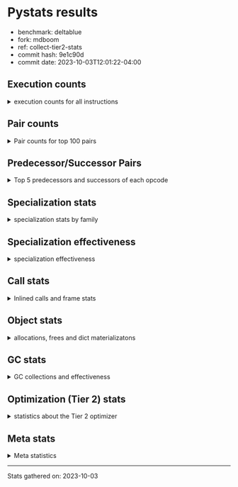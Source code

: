 
# Pystats results

- benchmark: deltablue
- fork: mdboom
- ref: collect-tier2-stats
- commit hash: 9e1c90d
- commit date: 2023-10-03T12:01:22-04:00

## Execution counts

<details>
<summary> execution counts for all instructions </summary>

|Name | Count | Self | Cumulative | Miss ratio | 
|---|---:|---:|---:|---:|
| LOAD_FAST | 267,279,900 | 19.7% | 19.7% |  |
| LOAD_ATTR_INSTANCE_VALUE | 200,932,240 | 14.8% | 34.5% | 1.5% |
| RESUME_CHECK | 98,728,380 | 7.3% | 41.8% | 0.0% |
| CALL_PY_EXACT_ARGS | 92,376,480 | 6.8% | 48.6% | 2.8% |
| LOAD_ATTR_METHOD_WITH_VALUES | 91,040,480 | 6.7% | 55.4% | 5.5% |
| LOAD_GLOBAL_MODULE | 70,471,780 | 5.2% | 60.6% |  |
| POP_JUMP_IF_FALSE | 69,847,740 | 5.2% | 65.7% |  |
| COMPARE_OP_INT | 65,477,820 | 4.8% | 70.5% |  |
| RETURN_VALUE | 61,395,900 | 4.5% | 75.1% |  |
| LOAD_ATTR_CLASS | 59,059,200 | 4.4% | 79.4% |  |
| STORE_ATTR_INSTANCE_VALUE | 41,318,260 | 3.0% | 82.5% | 3.4% |
| POP_TOP | 39,826,620 | 2.9% | 85.4% |  |
| RETURN_CONST | 38,321,280 | 2.8% | 88.2% |  |
| ENTER_EXECUTOR | 30,036,480 | 2.2% | 90.5% |  |
| STORE_FAST | 18,756,840 | 1.4% | 91.8% |  |
| TO_BOOL_BOOL | 13,651,200 | 1.0% | 92.8% |  |
| LOAD_FAST_LOAD_FAST | 12,848,640 | 0.9% | 93.8% |  |
| LOAD_ATTR | 11,959,740 | 0.9% | 94.7% |  |
| POP_JUMP_IF_TRUE | 7,240,320 | 0.5% | 95.2% |  |
| LOAD_GLOBAL_BUILTIN | 5,904,060 | 0.4% | 95.6% |  |
| CALL_BOUND_METHOD_EXACT_ARGS | 5,216,640 | 0.4% | 96.0% |  |
| BINARY_OP_ADD_INT | 4,997,760 | 0.4% | 96.4% |  |
| CALL_LIST_APPEND | 4,498,560 | 0.3% | 96.7% |  |
| LOAD_CONST | 4,444,860 | 0.3% | 97.1% |  |
| BINARY_OP_MULTIPLY_INT | 4,398,720 | 0.3% | 97.4% |  |
| COPY | 3,492,480 | 0.3% | 97.6% |  |
| TO_BOOL_INT | 3,335,040 | 0.2% | 97.9% |  |
| CALL_LEN | 3,335,040 | 0.2% | 98.1% |  |
| GET_ITER | 3,043,260 | 0.2% | 98.4% |  |
| FOR_ITER_LIST | 3,025,920 | 0.2% | 98.6% |  |
| CALL | 2,981,220 | 0.2% | 98.8% |  |
| COPY_FREE_VARS | 2,551,740 | 0.2% | 99.0% |  |
| LOAD_SUPER_ATTR_METHOD | 2,551,680 | 0.2% | 99.2% |  |
| CALL_METHOD_DESCRIPTOR_FAST | 2,389,420 | 0.2% | 99.4% | 100.0% |
| COMPARE_OP | 2,373,920 | 0.2% | 99.5% |  |
| POP_JUMP_IF_NONE | 2,152,320 | 0.2% | 99.7% |  |
| EXIT_INIT_CHECK | 988,800 | 0.1% | 99.8% |  |
| CALL_ALLOC_AND_ENTER_INIT | 988,800 | 0.1% | 99.8% |  |
| SWAP | 597,120 | 0.0% | 99.9% |  |
| JUMP_FORWARD | 385,920 | 0.0% | 99.9% |  |
| JUMP_BACKWARD | 382,080 | 0.0% | 99.9% |  |
| BINARY_OP | 259,400 | 0.0% | 100.0% |  |
| UNARY_NOT | 203,520 | 0.0% | 100.0% |  |
| INTERPRETER_EXIT | 195,840 | 0.0% | 100.0% |  |
| BINARY_OP_SUBTRACT_INT | 67,200 | 0.0% | 100.0% |  |
| LOAD_ATTR_SLOT | 46,080 | 0.0% | 100.0% |  |
| FOR_ITER_RANGE | 17,340 | 0.0% | 100.0% |  |
| CALL_BUILTIN_CLASS | 17,340 | 0.0% | 100.0% |  |
| CALL_METHOD_DESCRIPTOR_O | 7,820 | 0.0% | 100.0% | 100.0% |
| BUILD_CONST_KEY_MAP | 7,680 | 0.0% | 100.0% |  |
| BINARY_SUBSCR_DICT | 7,680 | 0.0% | 100.0% |  |
| BINARY_SUBSCR | 3,920 | 0.0% | 100.0% |  |
| STORE_GLOBAL | 3,840 | 0.0% | 100.0% |  |
| UNPACK_SEQUENCE_TUPLE | 1,920 | 0.0% | 100.0% |  |
| STORE_FAST_STORE_FAST | 1,920 | 0.0% | 100.0% |  |
| LOAD_FAST_CHECK | 1,920 | 0.0% | 100.0% |  |
| PUSH_NULL | 300 | 0.0% | 100.0% |  |
| LOAD_DEREF | 120 | 0.0% | 100.0% |  |
| LOAD_ATTR_MODULE | 100 | 0.0% | 100.0% |  |
| LOAD_GLOBAL | 80 | 0.0% | 100.0% |  |
| NOP | 60 | 0.0% | 100.0% |  |
| CALL_FUNCTION_EX | 60 | 0.0% | 100.0% |  |
| BINARY_OP_SUBTRACT_FLOAT | 60 | 0.0% | 100.0% |  |


</details>

## Pair counts

<details>
<summary> Pair counts for top 100 pairs </summary>

|Pair | Count | Self | Cumulative | 
|---|---:|---:|---:|
| LOAD_FAST LOAD_ATTR_INSTANCE_VALUE | 157,996,800 | 11.7% | 11.7% |
| RESUME_CHECK LOAD_FAST | 93,116,160 | 6.9% | 18.5% |
| CALL_PY_EXACT_ARGS RESUME_CHECK | 90,958,080 | 6.7% | 25.2% |
| LOAD_ATTR_METHOD_WITH_VALUES CALL_PY_EXACT_ARGS | 81,932,160 | 6.0% | 31.3% |
| LOAD_FAST LOAD_ATTR_METHOD_WITH_VALUES | 62,799,360 | 4.6% | 35.9% |
| POP_JUMP_IF_FALSE LOAD_FAST | 60,898,560 | 4.5% | 40.4% |
| LOAD_GLOBAL_MODULE LOAD_ATTR_CLASS | 59,059,200 | 4.4% | 44.8% |
| COMPARE_OP_INT POP_JUMP_IF_FALSE | 57,744,060 | 4.3% | 49.0% |
| LOAD_ATTR_INSTANCE_VALUE LOAD_GLOBAL_MODULE | 56,561,280 | 4.2% | 53.2% |
| LOAD_ATTR_CLASS COMPARE_OP_INT | 56,557,440 | 4.2% | 57.4% |
| LOAD_ATTR_INSTANCE_VALUE RETURN_VALUE | 50,317,440 | 3.7% | 61.1% |
| LOAD_ATTR_INSTANCE_VALUE LOAD_FAST | 37,812,480 | 2.8% | 63.9% |
| RETURN_CONST POP_TOP | 35,936,640 | 2.7% | 66.5% |
| STORE_ATTR_INSTANCE_VALUE RETURN_CONST | 28,166,400 | 2.1% | 68.6% |
| ENTER_EXECUTOR LOAD_ATTR_METHOD_WITH_VALUES | 23,846,400 | 1.8% | 70.4% |
| POP_TOP ENTER_EXECUTOR | 23,617,920 | 1.7% | 72.1% |
| RETURN_VALUE LOAD_ATTR_INSTANCE_VALUE | 21,532,800 | 1.6% | 73.7% |
| RETURN_VALUE STORE_ATTR_INSTANCE_VALUE | 20,943,360 | 1.5% | 75.2% |
| LOAD_ATTR_INSTANCE_VALUE LOAD_ATTR_INSTANCE_VALUE | 20,404,240 | 1.5% | 76.7% |
| STORE_FAST LOAD_FAST | 14,375,340 | 1.1% | 77.8% |
| LOAD_FAST STORE_ATTR_INSTANCE_VALUE | 9,175,680 | 0.7% | 78.5% |
| LOAD_FAST CALL_PY_EXACT_ARGS | 9,018,240 | 0.7% | 79.1% |
| LOAD_ATTR LOAD_FAST | 8,807,040 | 0.6% | 79.8% |
| TO_BOOL_BOOL POP_JUMP_IF_FALSE | 8,747,520 | 0.6% | 80.4% |
| LOAD_ATTR_METHOD_WITH_VALUES LOAD_FAST | 8,040,960 | 0.6% | 81.0% |
| RETURN_VALUE TO_BOOL_BOOL | 7,797,120 | 0.6% | 81.6% |
| POP_TOP LOAD_FAST | 6,994,560 | 0.5% | 82.1% |
| COMPARE_OP_INT RETURN_VALUE | 6,958,080 | 0.5% | 82.6% |
| RETURN_VALUE STORE_FAST | 6,650,880 | 0.5% | 83.1% |
| STORE_ATTR_INSTANCE_VALUE LOAD_FAST | 6,510,720 | 0.5% | 83.6% |
| LOAD_ATTR_INSTANCE_VALUE STORE_FAST | 5,266,560 | 0.4% | 84.0% |
| LOAD_ATTR_INSTANCE_VALUE STORE_ATTR_INSTANCE_VALUE | 5,253,120 | 0.4% | 84.4% |
| CALL_BOUND_METHOD_EXACT_ARGS RESUME_CHECK | 5,216,640 | 0.4% | 84.8% |
| LOAD_FAST LOAD_ATTR | 5,088,000 | 0.4% | 85.1% |
| LOAD_FAST_LOAD_FAST STORE_ATTR_INSTANCE_VALUE | 5,063,040 | 0.4% | 85.5% |
| LOAD_GLOBAL_MODULE LOAD_ATTR | 4,869,160 | 0.4% | 85.9% |
| LOAD_FAST COMPARE_OP_INT | 4,853,760 | 0.4% | 86.2% |
| TO_BOOL_BOOL POP_JUMP_IF_TRUE | 4,700,160 | 0.3% | 86.6% |
| LOAD_ATTR_INSTANCE_VALUE BINARY_OP_MULTIPLY_INT | 4,394,880 | 0.3% | 86.9% |
| LOAD_ATTR_INSTANCE_VALUE BINARY_OP_ADD_INT | 4,394,880 | 0.3% | 87.2% |
| BINARY_OP_MULTIPLY_INT LOAD_FAST | 4,394,880 | 0.3% | 87.6% |
| BINARY_OP_ADD_INT LOAD_FAST | 4,394,880 | 0.3% | 87.9% |
| LOAD_FAST CALL_LIST_APPEND | 4,110,720 | 0.3% | 88.2% |
| LOAD_ATTR_INSTANCE_VALUE COMPARE_OP_INT | 3,672,960 | 0.3% | 88.5% |
| LOAD_ATTR_INSTANCE_VALUE CALL_BOUND_METHOD_EXACT_ARGS | 3,672,960 | 0.3% | 88.7% |
| RETURN_VALUE LOAD_FAST | 3,492,480 | 0.3% | 89.0% |
| LOAD_GLOBAL_BUILTIN LOAD_FAST | 3,342,780 | 0.2% | 89.2% |
| TO_BOOL_INT POP_JUMP_IF_FALSE | 3,335,040 | 0.2% | 89.5% |
| LOAD_FAST CALL_LEN | 3,335,040 | 0.2% | 89.7% |
| CALL_LEN TO_BOOL_INT | 3,335,040 | 0.2% | 90.0% |
| POP_JUMP_IF_FALSE LOAD_GLOBAL_MODULE | 3,102,720 | 0.2% | 90.2% |
| GET_ITER FOR_ITER_LIST | 3,025,920 | 0.2% | 90.4% |
| FOR_ITER_LIST STORE_FAST | 3,025,920 | 0.2% | 90.6% |
| POP_TOP RETURN_CONST | 2,937,600 | 0.2% | 90.9% |
| POP_TOP LOAD_FAST_LOAD_FAST | 2,929,920 | 0.2% | 91.1% |
| COPY TO_BOOL_BOOL | 2,895,360 | 0.2% | 91.3% |
| LOAD_GLOBAL_MODULE LOAD_FAST | 2,768,640 | 0.2% | 91.5% |
| POP_JUMP_IF_TRUE ENTER_EXECUTOR | 2,716,800 | 0.2% | 91.7% |
| LOAD_CONST LOAD_FAST | 2,601,600 | 0.2% | 91.9% |
| POP_JUMP_IF_TRUE LOAD_FAST | 2,586,240 | 0.2% | 92.1% |
| COPY_FREE_VARS RESUME_CHECK | 2,551,740 | 0.2% | 92.3% |
| LOAD_GLOBAL_BUILTIN LOAD_GLOBAL_MODULE | 2,551,680 | 0.2% | 92.5% |
| LOAD_FAST LOAD_SUPER_ATTR_METHOD | 2,551,680 | 0.2% | 92.6% |
| STORE_ATTR_INSTANCE_VALUE LOAD_GLOBAL_MODULE | 2,536,320 | 0.2% | 92.8% |
| LOAD_FAST RETURN_VALUE | 2,534,460 | 0.2% | 93.0% |
| LOAD_ATTR_CLASS LOAD_FAST | 2,501,760 | 0.2% | 93.2% |
| STORE_FAST LOAD_FAST_LOAD_FAST | 2,367,360 | 0.2% | 93.4% |
| RESUME_CHECK LOAD_GLOBAL_BUILTIN | 2,359,680 | 0.2% | 93.5% |
| LOAD_FAST_LOAD_FAST COMPARE_OP | 2,344,320 | 0.2% | 93.7% |
| COMPARE_OP POP_JUMP_IF_TRUE | 2,344,320 | 0.2% | 93.9% |
| CALL_METHOD_DESCRIPTOR_FAST STORE_FAST | 2,344,320 | 0.2% | 94.1% |
| LOAD_ATTR_INSTANCE_VALUE COPY | 2,315,520 | 0.2% | 94.2% |
| ENTER_EXECUTOR RETURN_CONST | 2,221,440 | 0.2% | 94.4% |
| LOAD_FAST POP_JUMP_IF_NONE | 2,144,640 | 0.2% | 94.6% |
| POP_JUMP_IF_FALSE ENTER_EXECUTOR | 2,129,280 | 0.2% | 94.7% |
| LOAD_FAST GET_ITER | 1,966,140 | 0.1% | 94.9% |
| STORE_ATTR_INSTANCE_VALUE LOAD_CONST | 1,956,480 | 0.1% | 95.0% |
| POP_TOP LOAD_GLOBAL_BUILTIN | 1,952,640 | 0.1% | 95.2% |
| LOAD_ATTR_INSTANCE_VALUE LOAD_ATTR | 1,952,640 | 0.1% | 95.3% |
| CALL_LIST_APPEND RETURN_CONST | 1,944,960 | 0.1% | 95.4% |
| STORE_FAST LOAD_GLOBAL_MODULE | 1,777,920 | 0.1% | 95.6% |
| LOAD_ATTR_INSTANCE_VALUE TO_BOOL_BOOL | 1,747,200 | 0.1% | 95.7% |
| POP_JUMP_IF_FALSE POP_TOP | 1,735,680 | 0.1% | 95.8% |
| LOAD_GLOBAL_MODULE CALL | 1,601,280 | 0.1% | 95.9% |
| LOAD_GLOBAL_MODULE LOAD_ATTR_METHOD_WITH_VALUES | 1,578,240 | 0.1% | 96.1% |
| RESUME_CHECK LOAD_GLOBAL_MODULE | 1,574,440 | 0.1% | 96.2% |
| POP_JUMP_IF_FALSE RETURN_CONST | 1,574,400 | 0.1% | 96.3% |
| ENTER_EXECUTOR LOAD_FAST | 1,570,620 | 0.1% | 96.4% |
| STORE_ATTR_INSTANCE_VALUE LOAD_FAST_LOAD_FAST | 1,543,680 | 0.1% | 96.5% |
| LOAD_FAST_LOAD_FAST CALL_BOUND_METHOD_EXACT_ARGS | 1,543,680 | 0.1% | 96.6% |
| LOAD_ATTR LOAD_FAST_LOAD_FAST | 1,543,680 | 0.1% | 96.8% |
| CALL_LIST_APPEND ENTER_EXECUTOR | 1,370,880 | 0.1% | 96.9% |
| CALL_PY_EXACT_ARGS COPY_FREE_VARS | 1,368,960 | 0.1% | 97.0% |
| LOAD_ATTR_INSTANCE_VALUE LOAD_ATTR_METHOD_WITH_VALUES | 1,363,200 | 0.1% | 97.1% |
| LOAD_FAST_LOAD_FAST LOAD_ATTR_METHOD_WITH_VALUES | 1,359,360 | 0.1% | 97.2% |
| ENTER_EXECUTOR CALL_METHOD_DESCRIPTOR_FAST | 1,353,600 | 0.1% | 97.3% |
| CALL STORE_FAST | 1,203,900 | 0.1% | 97.3% |
| RETURN_CONST TO_BOOL_BOOL | 1,196,160 | 0.1% | 97.4% |
| CALL POP_TOP | 1,184,700 | 0.1% | 97.5% |
| LOAD_SUPER_ATTR_METHOD CALL | 1,182,720 | 0.1% | 97.6% |


</details>

## Predecessor/Successor Pairs

<details>
<summary> Top 5 predecessors and successors of each opcode </summary>

### CACHE

<details>
<summary> Successors and predecessors for CACHE </summary>

|Predecessors | Count | Percentage | 
|---|---:|---:|

|Successors | Count | Percentage | 
|---|---:|---:|
| COPY_FREE_VARS | 193,920 | 99.0% |
| RESUME_CHECK | 1,920 | 1.0% |


</details>

### BINARY_SUBSCR

<details>
<summary> Successors and predecessors for BINARY_SUBSCR </summary>

|Predecessors | Count | Percentage | 
|---|---:|---:|
| LOAD_FAST_LOAD_FAST | 3,840 | 98.0% |
| BINARY_SUBSCR | 80 | 2.0% |

|Successors | Count | Percentage | 
|---|---:|---:|
| LOAD_ATTR_INSTANCE_VALUE | 3,840 | 98.0% |
| BINARY_SUBSCR | 80 | 2.0% |


</details>

### EXIT_INIT_CHECK

<details>
<summary> Successors and predecessors for EXIT_INIT_CHECK </summary>

|Predecessors | Count | Percentage | 
|---|---:|---:|
| RETURN_CONST | 988,800 | 100.0% |

|Successors | Count | Percentage | 
|---|---:|---:|
| RETURN_VALUE | 988,800 | 100.0% |


</details>

### GET_ITER

<details>
<summary> Successors and predecessors for GET_ITER </summary>

|Predecessors | Count | Percentage | 
|---|---:|---:|
| LOAD_FAST | 1,966,140 | 64.6% |
| LOAD_ATTR_INSTANCE_VALUE | 1,059,840 | 34.8% |
| CALL_BUILTIN_CLASS | 17,280 | 0.6% |

|Successors | Count | Percentage | 
|---|---:|---:|
| FOR_ITER_LIST | 3,025,920 | 99.4% |
| FOR_ITER_RANGE | 17,340 | 0.6% |


</details>

### INTERPRETER_EXIT

<details>
<summary> Successors and predecessors for INTERPRETER_EXIT </summary>

|Predecessors | Count | Percentage | 
|---|---:|---:|
| RETURN_CONST | 195,840 | 100.0% |

|Successors | Count | Percentage | 
|---|---:|---:|


</details>

### NOP

<details>
<summary> Successors and predecessors for NOP </summary>

|Predecessors | Count | Percentage | 
|---|---:|---:|
| POP_TOP | 60 | 100.0% |

|Successors | Count | Percentage | 
|---|---:|---:|
| LOAD_DEREF | 60 | 100.0% |


</details>

### POP_TOP

<details>
<summary> Successors and predecessors for POP_TOP </summary>

|Predecessors | Count | Percentage | 
|---|---:|---:|
| RETURN_CONST | 35,936,640 | 90.2% |
| POP_JUMP_IF_FALSE | 1,735,680 | 4.4% |
| CALL | 1,184,700 | 3.0% |
| RETURN_VALUE | 577,920 | 1.5% |
| POP_JUMP_IF_TRUE | 384,000 | 1.0% |

|Successors | Count | Percentage | 
|---|---:|---:|
| ENTER_EXECUTOR | 23,617,920 | 59.3% |
| LOAD_FAST | 6,994,560 | 17.6% |
| RETURN_CONST | 2,937,600 | 7.4% |
| LOAD_FAST_LOAD_FAST | 2,929,920 | 7.4% |
| LOAD_GLOBAL_BUILTIN | 1,952,640 | 4.9% |


</details>

### PUSH_NULL

<details>
<summary> Successors and predecessors for PUSH_NULL </summary>

|Predecessors | Count | Percentage | 
|---|---:|---:|
| LOAD_FAST | 180 | 60.0% |
| LOAD_DEREF | 60 | 20.0% |
| LOAD_ATTR_MODULE | 40 | 13.3% |
| LOAD_ATTR | 20 | 6.7% |

|Successors | Count | Percentage | 
|---|---:|---:|
| CALL | 240 | 80.0% |
| LOAD_FAST | 60 | 20.0% |


</details>

### RETURN_VALUE

<details>
<summary> Successors and predecessors for RETURN_VALUE </summary>

|Predecessors | Count | Percentage | 
|---|---:|---:|
| LOAD_ATTR_INSTANCE_VALUE | 50,317,440 | 82.0% |
| COMPARE_OP_INT | 6,958,080 | 11.3% |
| LOAD_FAST | 2,534,460 | 4.1% |
| EXIT_INIT_CHECK | 988,800 | 1.6% |
| POP_JUMP_IF_TRUE | 579,840 | 0.9% |

|Successors | Count | Percentage | 
|---|---:|---:|
| LOAD_ATTR_INSTANCE_VALUE | 21,532,800 | 35.1% |
| STORE_ATTR_INSTANCE_VALUE | 20,943,360 | 34.1% |
| TO_BOOL_BOOL | 7,797,120 | 12.7% |
| STORE_FAST | 6,650,880 | 10.8% |
| LOAD_FAST | 3,492,480 | 5.7% |


</details>

### UNARY_NOT

<details>
<summary> Successors and predecessors for UNARY_NOT </summary>

|Predecessors | Count | Percentage | 
|---|---:|---:|
| TO_BOOL_BOOL | 203,520 | 100.0% |

|Successors | Count | Percentage | 
|---|---:|---:|
| LOAD_FAST | 203,520 | 100.0% |


</details>

### BINARY_OP

<details>
<summary> Successors and predecessors for BINARY_OP </summary>

|Predecessors | Count | Percentage | 
|---|---:|---:|
| LOAD_FAST | 195,860 | 75.5% |
| LOAD_ATTR_INSTANCE_VALUE | 63,360 | 24.4% |
| BINARY_OP | 180 | 0.1% |

|Successors | Count | Percentage | 
|---|---:|---:|
| LOAD_FAST | 257,280 | 99.2% |
| STORE_FAST | 1,920 | 0.7% |
| BINARY_OP | 180 | 0.1% |
| BINARY_OP_SUBTRACT_FLOAT | 20 | 0.0% |


</details>

### BUILD_CONST_KEY_MAP

<details>
<summary> Successors and predecessors for BUILD_CONST_KEY_MAP </summary>

|Predecessors | Count | Percentage | 
|---|---:|---:|
| LOAD_CONST | 7,680 | 100.0% |

|Successors | Count | Percentage | 
|---|---:|---:|
| STORE_FAST | 7,680 | 100.0% |


</details>

### CALL

<details>
<summary> Successors and predecessors for CALL </summary>

|Predecessors | Count | Percentage | 
|---|---:|---:|
| LOAD_GLOBAL_MODULE | 1,601,280 | 53.7% |
| LOAD_SUPER_ATTR_METHOD | 1,182,720 | 39.7% |
| ENTER_EXECUTOR | 193,860 | 6.5% |
| LOAD_FAST | 1,940 | 0.1% |
| CALL | 1,180 | 0.0% |

|Successors | Count | Percentage | 
|---|---:|---:|
| STORE_FAST | 1,203,900 | 40.4% |
| POP_TOP | 1,184,700 | 39.7% |
| LOAD_FAST | 591,420 | 19.8% |
| CALL | 1,180 | 0.0% |
| CALL_BUILTIN_CLASS | 20 | 0.0% |


</details>

### CALL_FUNCTION_EX

<details>
<summary> Successors and predecessors for CALL_FUNCTION_EX </summary>

|Predecessors | Count | Percentage | 
|---|---:|---:|
| LOAD_FAST | 60 | 100.0% |

|Successors | Count | Percentage | 
|---|---:|---:|
| COPY_FREE_VARS | 60 | 100.0% |


</details>

### COMPARE_OP

<details>
<summary> Successors and predecessors for COMPARE_OP </summary>

|Predecessors | Count | Percentage | 
|---|---:|---:|
| LOAD_FAST_LOAD_FAST | 2,344,320 | 98.8% |
| LOAD_FAST | 15,360 | 0.6% |
| LOAD_ATTR | 11,520 | 0.5% |
| LOAD_CONST | 1,940 | 0.1% |
| COMPARE_OP | 780 | 0.0% |

|Successors | Count | Percentage | 
|---|---:|---:|
| POP_JUMP_IF_TRUE | 2,344,320 | 98.8% |
| POP_JUMP_IF_FALSE | 21,120 | 0.9% |
| STORE_FAST | 7,680 | 0.3% |
| COMPARE_OP | 780 | 0.0% |
| COMPARE_OP_INT | 20 | 0.0% |


</details>

### COPY

<details>
<summary> Successors and predecessors for COPY </summary>

|Predecessors | Count | Percentage | 
|---|---:|---:|
| LOAD_ATTR_INSTANCE_VALUE | 2,315,520 | 66.3% |
| LOAD_FAST | 597,120 | 17.1% |
| COMPARE_OP_INT | 579,840 | 16.6% |

|Successors | Count | Percentage | 
|---|---:|---:|
| TO_BOOL_BOOL | 2,895,360 | 82.9% |
| LOAD_ATTR_INSTANCE_VALUE | 597,120 | 17.1% |


</details>

### COPY_FREE_VARS

<details>
<summary> Successors and predecessors for COPY_FREE_VARS </summary>

|Predecessors | Count | Percentage | 
|---|---:|---:|
| CALL_PY_EXACT_ARGS | 1,368,960 | 53.6% |
| CALL_ALLOC_AND_ENTER_INIT | 988,800 | 38.8% |
| CACHE | 193,920 | 7.6% |
| CALL_FUNCTION_EX | 60 | 0.0% |

|Successors | Count | Percentage | 
|---|---:|---:|
| RESUME_CHECK | 2,551,740 | 100.0% |


</details>

### ENTER_EXECUTOR

<details>
<summary> Successors and predecessors for ENTER_EXECUTOR </summary>

|Predecessors | Count | Percentage | 
|---|---:|---:|
| POP_TOP | 23,617,920 | 78.6% |
| POP_JUMP_IF_TRUE | 2,716,800 | 9.0% |
| POP_JUMP_IF_FALSE | 2,129,280 | 7.1% |
| CALL_LIST_APPEND | 1,370,880 | 4.6% |
| STORE_FAST | 201,600 | 0.7% |

|Successors | Count | Percentage | 
|---|---:|---:|
| LOAD_ATTR_METHOD_WITH_VALUES | 23,846,400 | 79.4% |
| RETURN_CONST | 2,221,440 | 7.4% |
| LOAD_FAST | 1,570,620 | 5.2% |
| CALL_METHOD_DESCRIPTOR_FAST | 1,353,600 | 4.5% |
| LOAD_GLOBAL_BUILTIN | 395,520 | 1.3% |


</details>

### JUMP_BACKWARD

<details>
<summary> Successors and predecessors for JUMP_BACKWARD </summary>

|Predecessors | Count | Percentage | 
|---|---:|---:|
| POP_JUMP_IF_NONE | 382,080 | 100.0% |

|Successors | Count | Percentage | 
|---|---:|---:|
| LOAD_FAST | 382,080 | 100.0% |


</details>

### JUMP_FORWARD

<details>
<summary> Successors and predecessors for JUMP_FORWARD </summary>

|Predecessors | Count | Percentage | 
|---|---:|---:|
| STORE_ATTR_INSTANCE_VALUE | 385,920 | 100.0% |

|Successors | Count | Percentage | 
|---|---:|---:|
| LOAD_GLOBAL_MODULE | 193,920 | 50.2% |
| LOAD_FAST | 192,000 | 49.8% |


</details>

### LOAD_ATTR

<details>
<summary> Successors and predecessors for LOAD_ATTR </summary>

|Predecessors | Count | Percentage | 
|---|---:|---:|
| LOAD_FAST | 5,088,000 | 42.5% |
| LOAD_GLOBAL_MODULE | 4,869,160 | 40.7% |
| LOAD_ATTR_INSTANCE_VALUE | 1,952,640 | 16.3% |
| LOAD_ATTR_SLOT | 46,080 | 0.4% |
| LOAD_ATTR | 3,840 | 0.0% |

|Successors | Count | Percentage | 
|---|---:|---:|
| LOAD_FAST | 8,807,040 | 73.6% |
| LOAD_FAST_LOAD_FAST | 1,543,680 | 12.9% |
| LOAD_CONST | 998,400 | 8.3% |
| CALL_ALLOC_AND_ENTER_INIT | 587,520 | 4.9% |
| COMPARE_OP | 11,520 | 0.1% |


</details>

### LOAD_CONST

<details>
<summary> Successors and predecessors for LOAD_CONST </summary>

|Predecessors | Count | Percentage | 
|---|---:|---:|
| STORE_ATTR_INSTANCE_VALUE | 1,956,480 | 44.0% |
| LOAD_ATTR | 998,400 | 22.5% |
| LOAD_ATTR_INSTANCE_VALUE | 600,960 | 13.5% |
| POP_TOP | 215,040 | 4.8% |
| POP_JUMP_IF_FALSE | 215,040 | 4.8% |

|Successors | Count | Percentage | 
|---|---:|---:|
| LOAD_FAST | 2,601,600 | 58.5% |
| CALL_METHOD_DESCRIPTOR_FAST | 990,720 | 22.3% |
| BINARY_OP_ADD_INT | 602,880 | 13.6% |
| COMPARE_OP_INT | 195,880 | 4.4% |
| STORE_FAST | 9,600 | 0.2% |


</details>

### LOAD_DEREF

<details>
<summary> Successors and predecessors for LOAD_DEREF </summary>

|Predecessors | Count | Percentage | 
|---|---:|---:|
| STORE_FAST | 60 | 50.0% |
| NOP | 60 | 50.0% |

|Successors | Count | Percentage | 
|---|---:|---:|
| STORE_FAST | 60 | 50.0% |
| PUSH_NULL | 60 | 50.0% |


</details>

### LOAD_FAST

<details>
<summary> Successors and predecessors for LOAD_FAST </summary>

|Predecessors | Count | Percentage | 
|---|---:|---:|
| RESUME_CHECK | 93,116,160 | 34.8% |
| POP_JUMP_IF_FALSE | 60,898,560 | 22.8% |
| LOAD_ATTR_INSTANCE_VALUE | 37,812,480 | 14.1% |
| STORE_FAST | 14,375,340 | 5.4% |
| LOAD_ATTR | 8,807,040 | 3.3% |

|Successors | Count | Percentage | 
|---|---:|---:|
| LOAD_ATTR_INSTANCE_VALUE | 157,996,800 | 59.1% |
| LOAD_ATTR_METHOD_WITH_VALUES | 62,799,360 | 23.5% |
| STORE_ATTR_INSTANCE_VALUE | 9,175,680 | 3.4% |
| CALL_PY_EXACT_ARGS | 9,018,240 | 3.4% |
| LOAD_ATTR | 5,088,000 | 1.9% |


</details>

### LOAD_FAST_CHECK

<details>
<summary> Successors and predecessors for LOAD_FAST_CHECK </summary>

|Predecessors | Count | Percentage | 
|---|---:|---:|
| POP_TOP | 1,920 | 100.0% |

|Successors | Count | Percentage | 
|---|---:|---:|
| LOAD_ATTR_INSTANCE_VALUE | 1,920 | 100.0% |


</details>

### LOAD_FAST_LOAD_FAST

<details>
<summary> Successors and predecessors for LOAD_FAST_LOAD_FAST </summary>

|Predecessors | Count | Percentage | 
|---|---:|---:|
| POP_TOP | 2,929,920 | 22.8% |
| STORE_FAST | 2,367,360 | 18.4% |
| STORE_ATTR_INSTANCE_VALUE | 1,543,680 | 12.0% |
| LOAD_ATTR | 1,543,680 | 12.0% |
| POP_JUMP_IF_TRUE | 973,440 | 7.6% |

|Successors | Count | Percentage | 
|---|---:|---:|
| STORE_ATTR_INSTANCE_VALUE | 5,063,040 | 39.4% |
| COMPARE_OP | 2,344,320 | 18.2% |
| CALL_BOUND_METHOD_EXACT_ARGS | 1,543,680 | 12.0% |
| LOAD_ATTR_METHOD_WITH_VALUES | 1,359,360 | 10.6% |
| CALL_PY_EXACT_ARGS | 1,176,960 | 9.2% |


</details>

### LOAD_GLOBAL

<details>
<summary> Successors and predecessors for LOAD_GLOBAL </summary>

|Predecessors | Count | Percentage | 
|---|---:|---:|
| RETURN_VALUE | 40 | 50.0% |
| RESUME_CHECK | 20 | 25.0% |
| POP_JUMP_IF_FALSE | 20 | 25.0% |

|Successors | Count | Percentage | 
|---|---:|---:|
| LOAD_GLOBAL_MODULE | 40 | 50.0% |
| LOAD_GLOBAL_BUILTIN | 20 | 25.0% |
| LOAD_ATTR | 20 | 25.0% |


</details>

### POP_JUMP_IF_FALSE

<details>
<summary> Successors and predecessors for POP_JUMP_IF_FALSE </summary>

|Predecessors | Count | Percentage | 
|---|---:|---:|
| COMPARE_OP_INT | 57,744,060 | 82.7% |
| TO_BOOL_BOOL | 8,747,520 | 12.5% |
| TO_BOOL_INT | 3,335,040 | 4.8% |
| COMPARE_OP | 21,120 | 0.0% |

|Successors | Count | Percentage | 
|---|---:|---:|
| LOAD_FAST | 60,898,560 | 87.2% |
| LOAD_GLOBAL_MODULE | 3,102,720 | 4.4% |
| ENTER_EXECUTOR | 2,129,280 | 3.0% |
| POP_TOP | 1,735,680 | 2.5% |
| RETURN_CONST | 1,574,400 | 2.3% |


</details>

### POP_JUMP_IF_NONE

<details>
<summary> Successors and predecessors for POP_JUMP_IF_NONE </summary>

|Predecessors | Count | Percentage | 
|---|---:|---:|
| LOAD_FAST | 2,144,640 | 99.6% |
| LOAD_ATTR_INSTANCE_VALUE | 7,680 | 0.4% |

|Successors | Count | Percentage | 
|---|---:|---:|
| RETURN_CONST | 587,520 | 27.3% |
| LOAD_FAST_LOAD_FAST | 583,680 | 27.1% |
| LOAD_FAST | 407,040 | 18.9% |
| JUMP_BACKWARD | 382,080 | 17.8% |
| LOAD_GLOBAL_MODULE | 192,000 | 8.9% |


</details>

### POP_JUMP_IF_TRUE

<details>
<summary> Successors and predecessors for POP_JUMP_IF_TRUE </summary>

|Predecessors | Count | Percentage | 
|---|---:|---:|
| TO_BOOL_BOOL | 4,700,160 | 64.9% |
| COMPARE_OP | 2,344,320 | 32.4% |
| COMPARE_OP_INT | 195,840 | 2.7% |

|Successors | Count | Percentage | 
|---|---:|---:|
| ENTER_EXECUTOR | 2,716,800 | 37.5% |
| LOAD_FAST | 2,586,240 | 35.7% |
| LOAD_FAST_LOAD_FAST | 973,440 | 13.4% |
| RETURN_VALUE | 579,840 | 8.0% |
| POP_TOP | 384,000 | 5.3% |


</details>

### RETURN_CONST

<details>
<summary> Successors and predecessors for RETURN_CONST </summary>

|Predecessors | Count | Percentage | 
|---|---:|---:|
| STORE_ATTR_INSTANCE_VALUE | 28,166,400 | 73.5% |
| POP_TOP | 2,937,600 | 7.7% |
| ENTER_EXECUTOR | 2,221,440 | 5.8% |
| CALL_LIST_APPEND | 1,944,960 | 5.1% |
| POP_JUMP_IF_FALSE | 1,574,400 | 4.1% |

|Successors | Count | Percentage | 
|---|---:|---:|
| POP_TOP | 35,936,640 | 93.8% |
| TO_BOOL_BOOL | 1,196,160 | 3.1% |
| EXIT_INIT_CHECK | 988,800 | 2.6% |
| INTERPRETER_EXIT | 195,840 | 0.5% |
| STORE_FAST | 3,840 | 0.0% |


</details>

### STORE_FAST

<details>
<summary> Successors and predecessors for STORE_FAST </summary>

|Predecessors | Count | Percentage | 
|---|---:|---:|
| RETURN_VALUE | 6,650,880 | 35.5% |
| LOAD_ATTR_INSTANCE_VALUE | 5,266,560 | 28.1% |
| FOR_ITER_LIST | 3,025,920 | 16.1% |
| CALL_METHOD_DESCRIPTOR_FAST | 2,344,320 | 12.5% |
| CALL | 1,203,900 | 6.4% |

|Successors | Count | Percentage | 
|---|---:|---:|
| LOAD_FAST | 14,375,340 | 76.6% |
| LOAD_FAST_LOAD_FAST | 2,367,360 | 12.6% |
| LOAD_GLOBAL_MODULE | 1,777,920 | 9.5% |
| ENTER_EXECUTOR | 201,600 | 1.1% |
| LOAD_GLOBAL_BUILTIN | 23,040 | 0.1% |


</details>

### STORE_FAST_STORE_FAST

<details>
<summary> Successors and predecessors for STORE_FAST_STORE_FAST </summary>

|Predecessors | Count | Percentage | 
|---|---:|---:|
| UNPACK_SEQUENCE_TUPLE | 1,920 | 100.0% |

|Successors | Count | Percentage | 
|---|---:|---:|
| STORE_FAST | 1,920 | 100.0% |


</details>

### STORE_GLOBAL

<details>
<summary> Successors and predecessors for STORE_GLOBAL </summary>

|Predecessors | Count | Percentage | 
|---|---:|---:|
| RETURN_VALUE | 3,840 | 100.0% |

|Successors | Count | Percentage | 
|---|---:|---:|
| LOAD_GLOBAL_MODULE | 1,920 | 50.0% |
| LOAD_CONST | 1,920 | 50.0% |


</details>

### SWAP

<details>
<summary> Successors and predecessors for SWAP </summary>

|Predecessors | Count | Percentage | 
|---|---:|---:|
| BINARY_OP_ADD_INT | 597,120 | 100.0% |

|Successors | Count | Percentage | 
|---|---:|---:|
| STORE_ATTR_INSTANCE_VALUE | 597,120 | 100.0% |


</details>

### BINARY_OP_ADD_INT

<details>
<summary> Successors and predecessors for BINARY_OP_ADD_INT </summary>

|Predecessors | Count | Percentage | 
|---|---:|---:|
| LOAD_ATTR_INSTANCE_VALUE | 4,394,880 | 87.9% |
| LOAD_CONST | 602,880 | 12.1% |

|Successors | Count | Percentage | 
|---|---:|---:|
| LOAD_FAST | 4,394,880 | 87.9% |
| SWAP | 597,120 | 11.9% |
| COMPARE_OP_INT | 3,840 | 0.1% |
| CALL_BUILTIN_CLASS | 1,920 | 0.0% |


</details>

### BINARY_OP_MULTIPLY_INT

<details>
<summary> Successors and predecessors for BINARY_OP_MULTIPLY_INT </summary>

|Predecessors | Count | Percentage | 
|---|---:|---:|
| LOAD_ATTR_INSTANCE_VALUE | 4,394,880 | 99.9% |
| LOAD_CONST | 3,840 | 0.1% |

|Successors | Count | Percentage | 
|---|---:|---:|
| LOAD_FAST | 4,394,880 | 99.9% |
| LOAD_CONST | 3,840 | 0.1% |


</details>

### BINARY_OP_SUBTRACT_FLOAT

<details>
<summary> Successors and predecessors for BINARY_OP_SUBTRACT_FLOAT </summary>

|Predecessors | Count | Percentage | 
|---|---:|---:|
| LOAD_FAST | 40 | 66.7% |
| BINARY_OP | 20 | 33.3% |

|Successors | Count | Percentage | 
|---|---:|---:|
| STORE_FAST | 60 | 100.0% |


</details>

### BINARY_OP_SUBTRACT_INT

<details>
<summary> Successors and predecessors for BINARY_OP_SUBTRACT_INT </summary>

|Predecessors | Count | Percentage | 
|---|---:|---:|
| LOAD_ATTR_INSTANCE_VALUE | 63,360 | 94.3% |
| LOAD_CONST | 3,840 | 5.7% |

|Successors | Count | Percentage | 
|---|---:|---:|
| LOAD_FAST | 63,360 | 94.3% |
| CALL_BUILTIN_CLASS | 3,840 | 5.7% |


</details>

### BINARY_SUBSCR_DICT

<details>
<summary> Successors and predecessors for BINARY_SUBSCR_DICT </summary>

|Predecessors | Count | Percentage | 
|---|---:|---:|
| LOAD_ATTR_INSTANCE_VALUE | 7,680 | 100.0% |

|Successors | Count | Percentage | 
|---|---:|---:|
| RETURN_VALUE | 7,680 | 100.0% |


</details>

### CALL_ALLOC_AND_ENTER_INIT

<details>
<summary> Successors and predecessors for CALL_ALLOC_AND_ENTER_INIT </summary>

|Predecessors | Count | Percentage | 
|---|---:|---:|
| LOAD_ATTR | 587,520 | 59.4% |
| LOAD_FAST | 193,920 | 19.6% |
| ENTER_EXECUTOR | 190,080 | 19.2% |
| LOAD_GLOBAL_MODULE | 13,440 | 1.4% |
| LOAD_CONST | 3,840 | 0.4% |

|Successors | Count | Percentage | 
|---|---:|---:|
| COPY_FREE_VARS | 988,800 | 100.0% |


</details>

### CALL_BOUND_METHOD_EXACT_ARGS

<details>
<summary> Successors and predecessors for CALL_BOUND_METHOD_EXACT_ARGS </summary>

|Predecessors | Count | Percentage | 
|---|---:|---:|
| LOAD_ATTR_INSTANCE_VALUE | 3,672,960 | 70.4% |
| LOAD_FAST_LOAD_FAST | 1,543,680 | 29.6% |

|Successors | Count | Percentage | 
|---|---:|---:|
| RESUME_CHECK | 5,216,640 | 100.0% |


</details>

### CALL_BUILTIN_CLASS

<details>
<summary> Successors and predecessors for CALL_BUILTIN_CLASS </summary>

|Predecessors | Count | Percentage | 
|---|---:|---:|
| LOAD_CONST | 9,600 | 55.4% |
| BINARY_OP_SUBTRACT_INT | 3,840 | 22.1% |
| LOAD_FAST | 1,960 | 11.3% |
| BINARY_OP_ADD_INT | 1,920 | 11.1% |
| CALL | 20 | 0.1% |

|Successors | Count | Percentage | 
|---|---:|---:|
| GET_ITER | 17,280 | 99.7% |
| STORE_FAST | 60 | 0.3% |


</details>

### CALL_LEN

<details>
<summary> Successors and predecessors for CALL_LEN </summary>

|Predecessors | Count | Percentage | 
|---|---:|---:|
| LOAD_FAST | 3,335,040 | 100.0% |

|Successors | Count | Percentage | 
|---|---:|---:|
| TO_BOOL_INT | 3,335,040 | 100.0% |


</details>

### CALL_LIST_APPEND

<details>
<summary> Successors and predecessors for CALL_LIST_APPEND </summary>

|Predecessors | Count | Percentage | 
|---|---:|---:|
| LOAD_FAST | 4,110,720 | 91.4% |
| RETURN_VALUE | 387,840 | 8.6% |

|Successors | Count | Percentage | 
|---|---:|---:|
| RETURN_CONST | 1,944,960 | 43.2% |
| ENTER_EXECUTOR | 1,370,880 | 30.5% |
| LOAD_GLOBAL_BUILTIN | 981,120 | 21.8% |
| LOAD_GLOBAL_MODULE | 201,600 | 4.5% |


</details>

### CALL_METHOD_DESCRIPTOR_FAST

<details>
<summary> Successors and predecessors for CALL_METHOD_DESCRIPTOR_FAST </summary>

|Predecessors | Count | Percentage | 
|---|---:|---:|
| ENTER_EXECUTOR | 1,353,600 | 56.6% |
| LOAD_CONST | 990,720 | 41.5% |
| CALL_METHOD_DESCRIPTOR_FAST | 45,100 | 1.9% |

|Successors | Count | Percentage | 
|---|---:|---:|
| STORE_FAST | 2,344,320 | 98.1% |
| CALL_METHOD_DESCRIPTOR_FAST | 45,100 | 1.9% |


</details>

### CALL_METHOD_DESCRIPTOR_O

<details>
<summary> Successors and predecessors for CALL_METHOD_DESCRIPTOR_O </summary>

|Predecessors | Count | Percentage | 
|---|---:|---:|
| LOAD_FAST | 7,680 | 98.2% |
| CALL_METHOD_DESCRIPTOR_O | 140 | 1.8% |

|Successors | Count | Percentage | 
|---|---:|---:|
| POP_TOP | 7,680 | 98.2% |
| CALL_METHOD_DESCRIPTOR_O | 140 | 1.8% |


</details>

### CALL_PY_EXACT_ARGS

<details>
<summary> Successors and predecessors for CALL_PY_EXACT_ARGS </summary>

|Predecessors | Count | Percentage | 
|---|---:|---:|
| LOAD_ATTR_METHOD_WITH_VALUES | 81,932,160 | 88.7% |
| LOAD_FAST | 9,018,240 | 9.8% |
| LOAD_FAST_LOAD_FAST | 1,176,960 | 1.3% |
| LOAD_SUPER_ATTR_METHOD | 192,000 | 0.2% |
| CALL_PY_EXACT_ARGS | 49,440 | 0.1% |

|Successors | Count | Percentage | 
|---|---:|---:|
| RESUME_CHECK | 90,958,080 | 98.5% |
| COPY_FREE_VARS | 1,368,960 | 1.5% |
| CALL_PY_EXACT_ARGS | 49,440 | 0.1% |


</details>

### COMPARE_OP_INT

<details>
<summary> Successors and predecessors for COMPARE_OP_INT </summary>

|Predecessors | Count | Percentage | 
|---|---:|---:|
| LOAD_ATTR_CLASS | 56,557,440 | 86.4% |
| LOAD_FAST | 4,853,760 | 7.4% |
| LOAD_ATTR_INSTANCE_VALUE | 3,672,960 | 5.6% |
| LOAD_CONST | 195,880 | 0.3% |
| LOAD_FAST_LOAD_FAST | 193,920 | 0.3% |

|Successors | Count | Percentage | 
|---|---:|---:|
| POP_JUMP_IF_FALSE | 57,744,060 | 88.2% |
| RETURN_VALUE | 6,958,080 | 10.6% |
| COPY | 579,840 | 0.9% |
| POP_JUMP_IF_TRUE | 195,840 | 0.3% |


</details>

### FOR_ITER_LIST

<details>
<summary> Successors and predecessors for FOR_ITER_LIST </summary>

|Predecessors | Count | Percentage | 
|---|---:|---:|
| GET_ITER | 3,025,920 | 100.0% |

|Successors | Count | Percentage | 
|---|---:|---:|
| STORE_FAST | 3,025,920 | 100.0% |


</details>

### FOR_ITER_RANGE

<details>
<summary> Successors and predecessors for FOR_ITER_RANGE </summary>

|Predecessors | Count | Percentage | 
|---|---:|---:|
| GET_ITER | 17,340 | 100.0% |

|Successors | Count | Percentage | 
|---|---:|---:|
| STORE_FAST | 17,340 | 100.0% |


</details>

### LOAD_ATTR_CLASS

<details>
<summary> Successors and predecessors for LOAD_ATTR_CLASS </summary>

|Predecessors | Count | Percentage | 
|---|---:|---:|
| LOAD_GLOBAL_MODULE | 59,059,200 | 100.0% |

|Successors | Count | Percentage | 
|---|---:|---:|
| COMPARE_OP_INT | 56,557,440 | 95.8% |
| LOAD_FAST | 2,501,760 | 4.2% |


</details>

### LOAD_ATTR_INSTANCE_VALUE

<details>
<summary> Successors and predecessors for LOAD_ATTR_INSTANCE_VALUE </summary>

|Predecessors | Count | Percentage | 
|---|---:|---:|
| LOAD_FAST | 157,996,800 | 78.6% |
| RETURN_VALUE | 21,532,800 | 10.7% |
| LOAD_ATTR_INSTANCE_VALUE | 20,404,240 | 10.2% |
| COPY | 597,120 | 0.3% |
| LOAD_FAST_LOAD_FAST | 395,520 | 0.2% |

|Successors | Count | Percentage | 
|---|---:|---:|
| LOAD_GLOBAL_MODULE | 56,561,280 | 28.1% |
| RETURN_VALUE | 50,317,440 | 25.0% |
| LOAD_FAST | 37,812,480 | 18.8% |
| LOAD_ATTR_INSTANCE_VALUE | 20,404,240 | 10.2% |
| STORE_FAST | 5,266,560 | 2.6% |


</details>

### LOAD_ATTR_METHOD_WITH_VALUES

<details>
<summary> Successors and predecessors for LOAD_ATTR_METHOD_WITH_VALUES </summary>

|Predecessors | Count | Percentage | 
|---|---:|---:|
| LOAD_FAST | 62,799,360 | 69.0% |
| ENTER_EXECUTOR | 23,846,400 | 26.2% |
| LOAD_GLOBAL_MODULE | 1,578,240 | 1.7% |
| LOAD_ATTR_INSTANCE_VALUE | 1,363,200 | 1.5% |
| LOAD_FAST_LOAD_FAST | 1,359,360 | 1.5% |

|Successors | Count | Percentage | 
|---|---:|---:|
| CALL_PY_EXACT_ARGS | 81,932,160 | 90.0% |
| LOAD_FAST | 8,040,960 | 8.8% |
| LOAD_FAST_LOAD_FAST | 973,440 | 1.1% |
| LOAD_ATTR_METHOD_WITH_VALUES | 93,920 | 0.1% |


</details>

### LOAD_ATTR_MODULE

<details>
<summary> Successors and predecessors for LOAD_ATTR_MODULE </summary>

|Predecessors | Count | Percentage | 
|---|---:|---:|
| LOAD_GLOBAL_MODULE | 60 | 60.0% |
| LOAD_ATTR | 40 | 40.0% |

|Successors | Count | Percentage | 
|---|---:|---:|
| STORE_FAST | 60 | 60.0% |
| PUSH_NULL | 40 | 40.0% |


</details>

### LOAD_ATTR_SLOT

<details>
<summary> Successors and predecessors for LOAD_ATTR_SLOT </summary>

|Predecessors | Count | Percentage | 
|---|---:|---:|
| LOAD_FAST | 46,080 | 100.0% |

|Successors | Count | Percentage | 
|---|---:|---:|
| LOAD_ATTR | 46,080 | 100.0% |


</details>

### LOAD_GLOBAL_BUILTIN

<details>
<summary> Successors and predecessors for LOAD_GLOBAL_BUILTIN </summary>

|Predecessors | Count | Percentage | 
|---|---:|---:|
| RESUME_CHECK | 2,359,680 | 40.0% |
| POP_TOP | 1,952,640 | 33.1% |
| CALL_LIST_APPEND | 981,120 | 16.6% |
| ENTER_EXECUTOR | 395,520 | 6.7% |
| STORE_ATTR_INSTANCE_VALUE | 192,000 | 3.3% |

|Successors | Count | Percentage | 
|---|---:|---:|
| LOAD_FAST | 3,342,780 | 56.6% |
| LOAD_GLOBAL_MODULE | 2,551,680 | 43.2% |
| LOAD_CONST | 9,600 | 0.2% |


</details>

### LOAD_GLOBAL_MODULE

<details>
<summary> Successors and predecessors for LOAD_GLOBAL_MODULE </summary>

|Predecessors | Count | Percentage | 
|---|---:|---:|
| LOAD_ATTR_INSTANCE_VALUE | 56,561,280 | 80.3% |
| POP_JUMP_IF_FALSE | 3,102,720 | 4.4% |
| LOAD_GLOBAL_BUILTIN | 2,551,680 | 3.6% |
| STORE_ATTR_INSTANCE_VALUE | 2,536,320 | 3.6% |
| STORE_FAST | 1,777,920 | 2.5% |

|Successors | Count | Percentage | 
|---|---:|---:|
| LOAD_ATTR_CLASS | 59,059,200 | 83.8% |
| LOAD_ATTR | 4,869,160 | 6.9% |
| LOAD_FAST | 2,768,640 | 3.9% |
| CALL | 1,601,280 | 2.3% |
| LOAD_ATTR_METHOD_WITH_VALUES | 1,578,240 | 2.2% |


</details>

### LOAD_SUPER_ATTR_METHOD

<details>
<summary> Successors and predecessors for LOAD_SUPER_ATTR_METHOD </summary>

|Predecessors | Count | Percentage | 
|---|---:|---:|
| LOAD_FAST | 2,551,680 | 100.0% |

|Successors | Count | Percentage | 
|---|---:|---:|
| CALL | 1,182,720 | 46.4% |
| LOAD_FAST | 781,440 | 30.6% |
| LOAD_FAST_LOAD_FAST | 395,520 | 15.5% |
| CALL_PY_EXACT_ARGS | 192,000 | 7.5% |


</details>

### RESUME_CHECK

<details>
<summary> Successors and predecessors for RESUME_CHECK </summary>

|Predecessors | Count | Percentage | 
|---|---:|---:|
| CALL_PY_EXACT_ARGS | 90,958,080 | 92.1% |
| CALL_BOUND_METHOD_EXACT_ARGS | 5,216,640 | 5.3% |
| COPY_FREE_VARS | 2,551,740 | 2.6% |
| CACHE | 1,920 | 0.0% |

|Successors | Count | Percentage | 
|---|---:|---:|
| LOAD_FAST | 93,116,160 | 94.3% |
| LOAD_GLOBAL_BUILTIN | 2,359,680 | 2.4% |
| LOAD_GLOBAL_MODULE | 1,574,440 | 1.6% |
| RETURN_CONST | 888,960 | 0.9% |
| LOAD_FAST_LOAD_FAST | 769,920 | 0.8% |


</details>

### STORE_ATTR_INSTANCE_VALUE

<details>
<summary> Successors and predecessors for STORE_ATTR_INSTANCE_VALUE </summary>

|Predecessors | Count | Percentage | 
|---|---:|---:|
| RETURN_VALUE | 20,943,360 | 50.7% |
| LOAD_FAST | 9,175,680 | 22.2% |
| LOAD_ATTR_INSTANCE_VALUE | 5,253,120 | 12.7% |
| LOAD_FAST_LOAD_FAST | 5,063,040 | 12.3% |
| SWAP | 597,120 | 1.4% |

|Successors | Count | Percentage | 
|---|---:|---:|
| RETURN_CONST | 28,166,400 | 68.2% |
| LOAD_FAST | 6,510,720 | 15.8% |
| LOAD_GLOBAL_MODULE | 2,536,320 | 6.1% |
| LOAD_CONST | 1,956,480 | 4.7% |
| LOAD_FAST_LOAD_FAST | 1,543,680 | 3.7% |


</details>

### TO_BOOL_BOOL

<details>
<summary> Successors and predecessors for TO_BOOL_BOOL </summary>

|Predecessors | Count | Percentage | 
|---|---:|---:|
| RETURN_VALUE | 7,797,120 | 57.1% |
| COPY | 2,895,360 | 21.2% |
| LOAD_ATTR_INSTANCE_VALUE | 1,747,200 | 12.8% |
| RETURN_CONST | 1,196,160 | 8.8% |
| LOAD_FAST | 15,360 | 0.1% |

|Successors | Count | Percentage | 
|---|---:|---:|
| POP_JUMP_IF_FALSE | 8,747,520 | 64.1% |
| POP_JUMP_IF_TRUE | 4,700,160 | 34.4% |
| UNARY_NOT | 203,520 | 1.5% |


</details>

### TO_BOOL_INT

<details>
<summary> Successors and predecessors for TO_BOOL_INT </summary>

|Predecessors | Count | Percentage | 
|---|---:|---:|
| CALL_LEN | 3,335,040 | 100.0% |

|Successors | Count | Percentage | 
|---|---:|---:|
| POP_JUMP_IF_FALSE | 3,335,040 | 100.0% |


</details>

### UNPACK_SEQUENCE_TUPLE

<details>
<summary> Successors and predecessors for UNPACK_SEQUENCE_TUPLE </summary>

|Predecessors | Count | Percentage | 
|---|---:|---:|
| LOAD_CONST | 1,920 | 100.0% |

|Successors | Count | Percentage | 
|---|---:|---:|
| STORE_FAST_STORE_FAST | 1,920 | 100.0% |


</details>


</details>

## Specialization stats

<details>
<summary> specialization stats by family </summary>

### BINARY_SUBSCR

<details>
<summary> specialization stats for BINARY_SUBSCR family </summary>

|Kind | Count | Ratio | 
|---|---|---|
| specialization.deferred |         3840 | 33.1% |
|          hit |         7680 | 66.2% |

#### Specialization attempts

| | Count | Ratio | 
|---|---:|---:|
| Success | 0 | 0.0% |
| Failure | 80 | 100.0% |

|Failure kind | Count | Ratio | 
|---|---:|---:|
| buffer int | 80 | 100.0% |


</details>

### TO_BOOL

<details>
<summary> specialization stats for TO_BOOL family </summary>

|Kind | Count | Ratio | 
|---|---|---|
|          hit |     16986240 | 100.0% |


</details>

### BINARY_OP

<details>
<summary> specialization stats for BINARY_OP family </summary>

|Kind | Count | Ratio | 
|---|---|---|
| specialization.deferred |       259200 | 2.7% |
|          hit |      9463740 | 97.3% |

#### Specialization attempts

| | Count | Ratio | 
|---|---:|---:|
| Success | 20 | 10.0% |
| Failure | 180 | 90.0% |

|Failure kind | Count | Ratio | 
|---|---:|---:|
| remainder | 140 | 77.8% |
| true divide other | 40 | 22.2% |


</details>

### CALL

<details>
<summary> specialization stats for CALL family </summary>

|Kind | Count | Ratio | 
|---|---|---|
| specialization.deferred |      2980020 | 2.5% |
| specialization.deopt |        94680 | 0.1% |
|          hit |    109030720 | 93.2% |
|         miss |      5016020 | 4.3% |

#### Specialization attempts

| | Count | Ratio | 
|---|---:|---:|
| Success | 94,700 | 98.8% |
| Failure | 1,180 | 1.2% |

|Failure kind | Count | Ratio | 
|---|---:|---:|
| class mutable | 660 | 55.9% |
| operator wrapper | 360 | 30.5% |
| cfunc noargs | 60 | 5.1% |
| wrong number arguments | 60 | 5.1% |
| other | 40 | 3.4% |


</details>

### COMPARE_OP

<details>
<summary> specialization stats for COMPARE_OP family </summary>

|Kind | Count | Ratio | 
|---|---|---|
| specialization.deferred |      2373120 | 3.5% |
|          hit |     65477820 | 96.5% |

#### Specialization attempts

| | Count | Ratio | 
|---|---:|---:|
| Success | 20 | 2.5% |
| Failure | 780 | 97.5% |

|Failure kind | Count | Ratio | 
|---|---:|---:|
| baseobject | 740 | 94.9% |
| float long | 40 | 5.1% |


</details>

### FOR_ITER

<details>
<summary> specialization stats for FOR_ITER family </summary>

|Kind | Count | Ratio | 
|---|---|---|
|          hit |      3043260 | 100.0% |


</details>

### JUMP_BACKWARD

<details>
<summary> specialization stats for JUMP_BACKWARD family </summary>

|Kind | Count | Ratio | 
|---|---|---|


</details>

### LOAD_ATTR

<details>
<summary> specialization stats for LOAD_ATTR family </summary>

|Kind | Count | Ratio | 
|---|---|---|
| specialization.deferred |     11955860 | 3.3% |
| specialization.deopt |       151920 | 0.0% |
|          hit |    343031580 | 94.5% |
|         miss |      8046520 | 2.2% |

#### Specialization attempts

| | Count | Ratio | 
|---|---:|---:|
| Success | 151,960 | 97.5% |
| Failure | 3,840 | 2.5% |

|Failure kind | Count | Ratio | 
|---|---:|---:|
| has managed dict | 1,680 | 43.8% |
| class method obj | 1,320 | 34.4% |
| mutable class | 840 | 21.9% |


</details>

### LOAD_GLOBAL

<details>
<summary> specialization stats for LOAD_GLOBAL family </summary>

|Kind | Count | Ratio | 
|---|---|---|
| specialization.deferred |           20 | 0.0% |
|          hit |     76375840 | 100.0% |

#### Specialization attempts

| | Count | Ratio | 
|---|---:|---:|
| Success | 60 | 100.0% |
| Failure | 0 | 0.0% |

|Failure kind | Count | Ratio | 
|---|---:|---:|


</details>

### LOAD_SUPER_ATTR

<details>
<summary> specialization stats for LOAD_SUPER_ATTR family </summary>

|Kind | Count | Ratio | 
|---|---|---|
|          hit |      2551680 | 100.0% |


</details>

### POP_JUMP_IF_FALSE

<details>
<summary> specialization stats for POP_JUMP_IF_FALSE family </summary>

|Kind | Count | Ratio | 
|---|---|---|


</details>

### POP_JUMP_IF_NONE

<details>
<summary> specialization stats for POP_JUMP_IF_NONE family </summary>

|Kind | Count | Ratio | 
|---|---|---|


</details>

### POP_JUMP_IF_TRUE

<details>
<summary> specialization stats for POP_JUMP_IF_TRUE family </summary>

|Kind | Count | Ratio | 
|---|---|---|


</details>

### STORE_ATTR

<details>
<summary> specialization stats for STORE_ATTR family </summary>

|Kind | Count | Ratio | 
|---|---|---|
| specialization.deopt |        26740 | 0.1% |
|          hit |     39902920 | 96.6% |
|         miss |      1415340 | 3.4% |

#### Specialization attempts

| | Count | Ratio | 
|---|---:|---:|
| Success | 26,740 | 100.0% |
| Failure | 0 | 0.0% |

|Failure kind | Count | Ratio | 
|---|---:|---:|


</details>

### UNPACK_SEQUENCE

<details>
<summary> specialization stats for UNPACK_SEQUENCE family </summary>

|Kind | Count | Ratio | 
|---|---|---|
|          hit |         1920 | 100.0% |


</details>


</details>

## Specialization effectiveness

<details>
<summary> specialization effectiveness </summary>

|Instructions | Count | Ratio | 
|---|---:|---:|
| Basic | 484,385,100 | 35.7% |
| Not specialized | 111,681,300 | 8.2% |
| Specialized | 759,382,460 | 56.0% |

### Deferred by instruction

<details>
<summary> deferred by instruction </summary>

|Name | Count | Ratio | 
|---|---:|---:|
| RESUME | 368,934,881,474,191,029,640 | 100.0% |
| LOAD_ATTR | 11,955,860 | 0.0% |
| CALL | 2,980,020 | 0.0% |
| COMPARE_OP | 2,373,120 | 0.0% |
| BINARY_OP | 259,200 | 0.0% |
| BINARY_SUBSCR | 3,840 | 0.0% |
| LOAD_GLOBAL | 20 | 0.0% |
| UNPACK_SEQUENCE_TUPLE | 0 | 0.0% |
| UNPACK_SEQUENCE | 0 | 0.0% |
| UNARY_NOT | 0 | 0.0% |


</details>

### Misses by instruction

<details>
<summary> misses by instruction </summary>

|Name | Count | Ratio | 
|---|---:|---:|
| LOAD_ATTR_METHOD_WITH_VALUES | 4,975,920 | 34.4% |
| LOAD_ATTR_INSTANCE_VALUE | 3,070,600 | 21.2% |
| CALL_PY_EXACT_ARGS | 2,618,780 | 18.1% |
| CALL_METHOD_DESCRIPTOR_FAST | 2,389,420 | 16.5% |
| STORE_ATTR_INSTANCE_VALUE | 1,415,340 | 9.8% |
| CALL_METHOD_DESCRIPTOR_O | 7,820 | 0.1% |
| RESUME_CHECK | 2,680 | 0.0% |
| RESUME | 2,680 | 0.0% |
| UNPACK_SEQUENCE_TUPLE | 0 | 0.0% |
| UNARY_NOT | 0 | 0.0% |


</details>


</details>

## Call stats

<details>
<summary> Inlined calls and frame stats </summary>

| | Count | Ratio | 
|---|---:|---:|
| Calls to PyEval_EvalDefault | 195,840 | 0.2% |
| Calls to Python functions inlined | 98,532,540 | 99.8% |
| Calls via PyEval_EvalFrame (total) | 195,840 | 0.2% |
| Calls via PyEval_EvalFrame (vector) | 195,840 | 0.2% |
| Calls via PyEval_EvalFrame (generator) | 0 | 0.0% |
| Calls via PyEval_EvalFrame (legacy) | 0 | 0.0% |
| Calls via PyEval_EvalFrame (function vectorcall) | 195,840 | 0.2% |
| Calls via PyEval_EvalFrame (build class) | 0 | 0.0% |
| Calls via PyEval_EvalFrame (slot) | 0 | 0.0% |
| Calls via PyEval_EvalFrame (function ex) | 60 | 0.0% |
| Calls via PyEval_EvalFrame (api) | 0 | 0.0% |
| Calls via PyEval_EvalFrame (method) | 0 | 0.0% |
| Frames pushed | 99,717,180 | 101.0% |
| Frame objects created | 0 | 0.0% |


</details>

## Object stats

<details>
<summary> allocations, frees and dict materializatons </summary>

| | Count | Ratio | 
|---|---:|---:|
| Allocations from freelist | 1,447,360 | 6.6% |
| Frees to freelist | 1,447,620 |  |
| Allocations | 20,516,880 | 93.4% |
| Allocations to 512 bytes | 20,516,880 | 93.4% |
| Allocations to 4 kbytes | 0 | 0.0% |
| Allocations over 4 kbytes | 0 | 0.0% |
| Frees | 22,156,180 |  |
| New values | 193,920 |  |
| Interpreter increfs | 679,289,700 | 86.4% |
| Interpreter decrefs | 702,336,240 | 87.0% |
| Increfs | 107,296,444 | 13.6% |
| Decrefs | 104,698,604 | 13.0% |
| Materialize dict (on request) | 0 | 0.0% |
| Materialize dict (new key) | 0 | 0.0% |
| Materialize dict (too big) | 0 | 0.0% |
| Materialize dict (str subclass) | 0 | 0.0% |
| Dematerialize dict | 0 | 0.0% |
| Method cache hits | 29,064,158 |  |
| Method cache misses | 172,042 |  |
| Method cache collisions | 172,042 |  |
| Method cache dunder hits | 574,220 |  |
| Method cache dunder misses | 0 |  |


</details>

## GC stats

<details>
<summary> GC collections and effectiveness </summary>

|Generation | Collections | Objects collected | Object visits | 
|---:|---:|---:|---:|
| 0 | 2,260 | 424,800 | 17,379,920 |
| 1 | 200 | 1,155,280 | 14,009,920 |
| 2 | 20 | 90,800 | 3,786,400 |


</details>

## Optimization (Tier 2) stats

<details>
<summary> statistics about the Tier 2 optimizer </summary>

### Overall stats

<details>
<summary> overall stats </summary>

| | Count | Ratio | 
|---|---:|---:|
| Optimization attempts | 22,480 |  |
| Traces created | 0 | 0.0% |
| Traces executed | 30,036,480 |  |
| Uops executed | 283,316,940 | 9 |
| Trace stack overflow | 0 |  |
| Trace stack underflow | 0 |  |
| Trace too long | 0 |  |
| Inner loop found | 0 |  |
| Recursive call | 0 |  |


</details>

**Trace length histogram**

|Range | Count | Ratio | 
|---|---:|---:|
| <= 1 | 0 |  |

**Optimized trace length histogram**

|Range | Count | Ratio | 
|---|---:|---:|
| <= 1 | 0 |  |

**Trace run length histogram**

|Range | Count | Ratio | 
|---|---:|---:|
| <= 1 | 0 | 0.0% |
| <= 2 | 0 | 0.0% |
| <= 4 | 0 | 0.0% |
| <= 8 | 4,164,540 | 13.9% |
| <= 16 | 25,447,620 | 84.7% |
| <= 32 | 420,480 | 1.4% |
| <= 64 | 0 | 0.0% |
| <= 128 | 0 | 0.0% |
| <= 256 | 0 | 0.0% |
| <= 512 | 0 | 0.0% |
| <= 1024 | 0 | 0.0% |
| <= 2048 | 0 | 0.0% |
| <= 4096 | 3,840 | 0.0% |

### Uop stats

<details>
<summary> uop stats </summary>

|Uop | Count | Self | Cumulative | 
|---|---:|---:|---:|
| _SET_IP | 65,687,040 | 23.2% | 23.2% |
| LOAD_FAST | 31,130,820 | 11.0% | 34.2% |
| _POP_JUMP_IF_TRUE | 31,042,560 | 11.0% | 45.1% |
| _EXIT_TRACE | 28,682,880 | 10.1% | 55.3% |
| _ITER_CHECK_LIST | 28,250,880 | 10.0% | 65.2% |
| _IS_ITER_EXHAUSTED_LIST | 28,250,880 | 10.0% | 75.2% |
| STORE_FAST | 26,436,420 | 9.3% | 84.5% |
| _ITER_NEXT_LIST | 25,224,960 | 8.9% | 93.4% |
| POP_TOP | 3,043,260 | 1.1% | 94.5% |
| LOAD_CONST | 2,488,320 | 0.9% | 95.4% |
| COMPARE_OP | 1,758,720 | 0.6% | 96.0% |
| LOAD_ATTR | 1,353,600 | 0.5% | 96.5% |
| CALL_METHOD_DESCRIPTOR_FAST | 1,353,600 | 0.5% | 97.0% |
| _ITER_CHECK_RANGE | 1,036,800 | 0.4% | 97.3% |
| _IS_ITER_EXHAUSTED_RANGE | 1,036,800 | 0.4% | 97.7% |
| _ITER_NEXT_RANGE | 1,019,460 | 0.4% | 98.1% |
| _GUARD_BOTH_INT | 752,640 | 0.3% | 98.3% |
| _JUMP_TO_TOP | 604,800 | 0.2% | 98.5% |
| _LOAD_GLOBAL_MODULE | 382,080 | 0.1% | 98.7% |
| _GUARD_GLOBALS_VERSION | 382,080 | 0.1% | 98.8% |
| BINARY_OP | 382,080 | 0.1% | 98.9% |
| _POP_JUMP_IF_FALSE | 380,160 | 0.1% | 99.1% |
| _LOAD_ATTR_INSTANCE_VALUE | 376,320 | 0.1% | 99.2% |
| _GUARD_TYPE_VERSION | 376,320 | 0.1% | 99.3% |
| _CHECK_MANAGED_OBJECT_HAS_VALUES | 376,320 | 0.1% | 99.5% |
| _BINARY_OP_MULTIPLY_INT | 376,320 | 0.1% | 99.6% |
| _BINARY_OP_ADD_INT | 376,320 | 0.1% | 99.7% |
| COMPARE_OP_INT | 376,320 | 0.1% | 99.9% |
| BINARY_SUBSCR | 376,320 | 0.1% | 100.0% |
| PUSH_NULL | 1,860 | 0.0% | 100.0% |


</details>

### Unsupported opcodes

<details>
<summary> unsupported opcodes </summary>

|Opcode | Count | 
|---|---|
| LOAD_ATTR_METHOD_WITH_VALUES | 22,480 |


</details>


</details>

## Meta stats

<details>
<summary> Meta statistics </summary>

| | Count | 
|---|---:|
| Number of data files | 20 |


</details>

---
Stats gathered on: 2023-10-03
